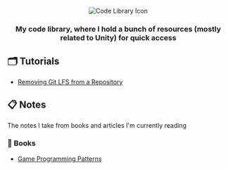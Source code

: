 <p align="center">
	<img alt="Code Library Icon" src='code-library-banner.png'/>
</p>
<h3 align="center">
	My code library, where I hold a bunch of resources (mostly related to Unity) for quick access
</h3>

## 🗂 Tutorials
- [Removing Git LFS from a Repository](https://github.com/lcscout/unity-code-library/blob/main/Tutorials/remove-lfs-from-repo.md)

## 📋 Notes
The notes I take from books and articles I'm currently reading

### 📕 Books
- [Game Programming Patterns](https://coutinho.codes/portfolio/notes/gpp)
